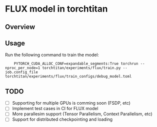 # FLUX model in torchtitan

## Overview

## Usage

Run the following command to train the model:
```
    PYTORCH_CUDA_ALLOC_CONF=expandable_segments:True torchrun --nproc_per_node=1 torchtitan/experiments/flux/train.py --job.config_file torchtitan/experiments/flux/train_configs/debug_model.toml

```

## TODO
- [ ] Supporting for multiple GPUs is comming soon (FSDP, etc)
- [ ] Implement test cases in CI for FLUX model
- [ ] More parallesim support (Tensor Parallelism, Context Parallelism, etc)
- [ ] Support for distributed checkpointing and loading
